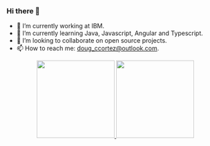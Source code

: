 ### Hi there 👋



- 🔭 I’m currently working at IBM.
- 🌱 I’m currently learning Java, Javascript, Angular and Typescript.
- 👯 I’m looking to collaborate on open source projects.
- 📫 How to reach me: doug_ccortez@outlook.com.

<div align="center">
  <a href="https://github.com/IfDougelseSa">
  <img height="180em" src="https://github-readme-stats.vercel.app/api?username=IfDougelseSa&count_private=true"/>
   <img height="180em" src="https://github-readme-stats.vercel.app/api/top-langs/?username=IfDougelseSa&layout=compact"/>
</div>
